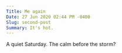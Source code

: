 ```yaml
---
Title: Me again
Date: 27 Jun 2020 02:44 PM -0400
Slug: second-post
Summary: It's hot.
---
```

A quiet Saturday. The calm before the storm?
